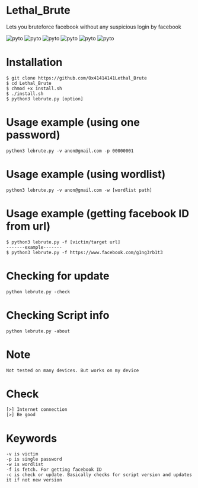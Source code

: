 # Lethal_Brute
Lets you bruteforce facebook without any suspicious login by facebook
<p align="left">
  <a><img title="pyto"src="https://img.shields.io/badge/91.7%25-Python-yellowgreen"></a>
  <a><img title="pyto"src="https://img.shields.io/badge/8.3%25-shell-yellowgreen"></a>
  <a><img title="pyto"src="https://img.shields.io/badge/100%25-working-yellowgreen"></a>
  <a><img title="pyto"src="https://img.shields.io/badge/100%25-undetectable-yellowgreen"></a>
  <a><img title="pyto"src="https://img.shields.io/badge/code-below1mb-bluegreen"></a>
  <a><img title="pyto"src="https://img.shields.io/badge/made by-g1ng3rb1t3-bluegreen"></a>
</p>

# Installation
```
$ git clone https://github.com/Ox41414141Lethal_Brute
$ cd Lethal_Brute
$ chmod +x install.sh
$ ./install.sh
$ python3 lebrute.py [option]
```
# Usage example (using one password)
```
python3 lebrute.py -v anon@gmail.com -p 00000001
```
# Usage example (using wordlist)
```
python3 lebrute.py -v anon@gmail.com -w [wordlist path]
```
# Usage example (getting facebook ID from url)
```
$ python3 lebrute.py -f [victim/target url]
-------example-------
$ python3 lebrute.py -f https://www.facebook.com/g1ng3rb1t3
```
# Checking for update
```
python lebrute.py -check
```
# Checking Script info
```
python lebrute.py -about
```
# Note
```
Not tested on many devices. But works on my device
```
# Check
```
[>] Internet connection
[>] Be good
```
# Keywords
```
-v is victim
-p is single password
-w is wordlist
-f is fetch. For getting facebook ID
-c is check or update. Basically checks for script version and updates it if not new version
```
